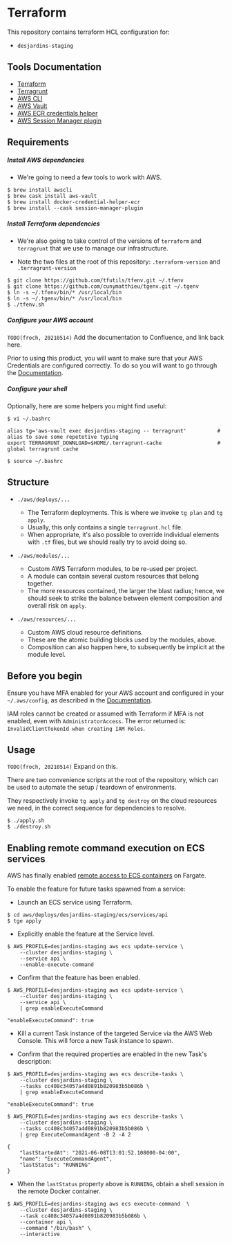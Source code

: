 # Terraform

This repository contains terraform HCL configuration for:

- `desjardins-staging`

## Tools Documentation

- [Terraform](https://www.terraform.io/docs/configuration/index.html)
- [Terragrunt](https://github.com/gruntwork-io/terragrunt)
- [AWS CLI](https://docs.aws.amazon.com/cli/latest/reference/)
- [AWS Vault](https://github.com/99designs/aws-vault)
- [AWS ECR credentials helper](https://github.com/awslabs/amazon-ecr-credential-helper)
- [AWS Session Manager plugin](https://docs.aws.amazon.com/systems-manager/latest/userguide/session-manager-working-with-install-plugin.html)

## Requirements

##### Install AWS dependencies

- We're going to need a few tools to work with AWS.

```
$ brew install awscli
$ brew cask install aws-vault
$ brew install docker-credential-helper-ecr
$ brew install --cask session-manager-plugin
```

##### Install Terraform dependencies

- We're also going to take control of the versions of `terraform` and `terragrunt` that we use to manage our infrastructure.

- Note the two files at the root of this repository: `.terraform-version` and `.terragrunt-version`

```
$ git clone https://github.com/tfutils/tfenv.git ~/.tfenv
$ git clone https://github.com/cunymatthieu/tgenv.git ~/.tgenv
$ ln -s ~/.tfenv/bin/* /usr/local/bin
$ ln -s ~/.tgenv/bin/* /usr/local/bin
$ ./tfenv.sh
```

##### Configure your AWS account

`TODO(froch, 20210514)` Add the documentation to Confluence, and link back here.

Prior to using this product, you will want to make sure that your AWS Credentials are configured correctly.
To do so you will want to go through the [Documentation]().

##### Configure your shell

Optionally, here are some helpers you might find useful:

`$ vi ~/.bashrc`

```
alias tg='aws-vault exec desjardins-staging -- terragrunt'          # alias to save some repetetive typing
export TERRAGRUNT_DOWNLOAD=$HOME/.terragrunt-cache                  # global terragrunt cache
```

`$ source ~/.bashrc`

## Structure

- `./aws/deploys/...`
    - The Terraform deployments. This is where we invoke `tg plan` and `tg apply`.
    - Usually, this only contains a single `terragrunt.hcl` file.
    - When appropriate, it's also possible to override individual elements with `.tf` files, but we should really try to avoid doing so.

- `./aws/modules/...`
    - Custom AWS Terraform modules, to be re-used per project.
    - A module can contain several custom resources that belong together.
    - The more resources contained, the larger the blast radius; hence, we should seek to strike the balance between element composition and overall risk on `apply`.

- `./aws/resources/...`
    - Custom AWS cloud resource definitions.
    - These are the atomic building blocks used by the modules, above.
    - Composition can also happen here, to subsequently be implicit at the module level.

## Before you begin

Ensure you have MFA enabled for your AWS account and configured in your `~/.aws/config`,
as described in the [Documentation]().

IAM roles cannot be created or assumed with Terraform if MFA is not enabled, even with `AdministratorAccess`.
The error returned is: `InvalidClientTokenId when creating IAM Roles`.

## Usage

`TODO(froch, 20210514)` Expand on this.

There are two convenience scripts at the root of the repository, which can be used to automate the setup / teardown of 
environments. 

They respectively invoke `tg apply` and `tg destroy` on the cloud resources we need, in the correct 
sequence for dependencies to resolve.

```
$ ./apply.sh
$ ./destroy.sh
```

## Enabling remote command execution on ECS services

AWS has finally enabled [remote access to ECS containers](https://aws.amazon.com/blogs/containers/new-using-amazon-ecs-exec-access-your-containers-fargate-ec2/) on Fargate.

To enable the feature for future tasks spawned from a service:

- Launch an ECS service using Terraform.

```
$ cd aws/deploys/desjardins-staging/ecs/services/api
$ tge apply
```

- Explicitly enable the feature at the Service level.

```
$ AWS_PROFILE=desjardins-staging aws ecs update-service \
    --cluster desjardins-staging \
    --service api \
    --enable-execute-command
```


- Confirm that the feature has been enabled.

```
$ AWS_PROFILE=desjardins-staging aws ecs update-service \
    --cluster desjardins-staging \
    --service api \
    | grep enableExecuteCommand

"enableExecuteCommand": true
```

- Kill a current Task instance of the targeted Service via the AWS Web Console. This will force a new Task instance to spawn.

- Confirm that the required properties are enabled in the new Task's description:

```
$ AWS_PROFILE=desjardins-staging aws ecs describe-tasks \
    --cluster desjardins-staging \
    --tasks cc408c34057a4d0891b820983b5b086b \
    | grep enableExecuteCommand

"enableExecuteCommand": true
```
```
$ AWS_PROFILE=desjardins-staging aws ecs describe-tasks \
    --cluster desjardins-staging \
    --tasks cc408c34057a4d0891b820983b5b086b \
    | grep ExecuteCommandAgent -B 2 -A 2

{
    "lastStartedAt": "2021-06-08T13:01:52.108000-04:00",
    "name": "ExecuteCommandAgent",
    "lastStatus": "RUNNING"
}
```

- When the `lastStatus` property above is `RUNNING`, obtain a shell session in the remote Docker container.

```
$ AWS_PROFILE=desjardins-staging aws ecs execute-command  \
    --cluster desjardins-staging \
    --task cc408c34057a4d0891b820983b5b086b \
    --container api \
    --command "/bin/bash" \
    --interactive
```
